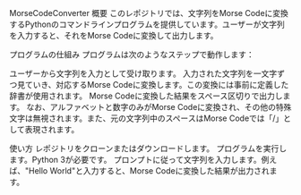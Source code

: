 MorseCodeConverter
概要
このレポジトリでは、文字列をMorse Codeに変換するPythonのコマンドラインプログラムを提供しています。ユーザーが文字列を入力すると、それをMorse Codeに変換して出力します。

プログラムの仕組み
プログラムは次のようなステップで動作します：

ユーザーから文字列を入力として受け取ります。
入力された文字列を一文字ずつ見ていき、対応するMorse Codeに変換します。この変換には事前に定義した辞書が使用されます。
Morse Codeに変換した結果をスペース区切りで出力します。
なお、アルファベットと数字のみがMorse Codeに変換され、その他の特殊文字は無視されます。また、元の文字列中のスペースはMorse Codeでは「/」として表現されます。

使い方
レポジトリをクローンまたはダウンロードします。
プログラムを実行します。Python 3が必要です。
プロンプトに従って文字列を入力します。例えば、"Hello World"と入力すると、Morse Codeに変換した結果が出力されます。
